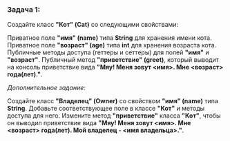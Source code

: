 ### Задача 1:
Создайте класс **"Кот" (Cat)** со следующими свойствами:

Приватное поле **"имя" (name)** типа **String** для хранения имени кота.
Приватное поле **"возраст" (age)** типа **int** для хранения возраста кота.
Публичные методы доступа (геттеры и сеттеры) для полей **"имя"** и **"возраст"**.
Публичный метод **"приветствие" (greet)**, который выводит на консоль приветствие вида 
**"Мяу! Меня зовут <имя>. Мне <возраст> года(лет)."**.

*Дополнительное задание:*

Создайте класс **"Владелец" (Owner)** со свойством **"имя" (name)** типа **String**. 
Добавьте соответствующее поле в классе **"Кот"** и методы доступа для него. 
Измените метод **"приветствие"** класса **"Кот"**, чтобы он выводил приветствие вида 
**"Мяу! Меня зовут <имя>. Мне <возраст> года(лет). Мой владелец - <имя владельца>."**.